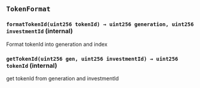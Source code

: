 ## `TokenFormat`






### `formatTokenId(uint256 tokenId) → uint256 generation, uint256 investmentId` (internal)

Format tokenId into generation and index




### `getTokenId(uint256 gen, uint256 investmentId) → uint256 tokenId` (internal)

get tokenId from generation and investmentId





